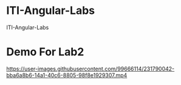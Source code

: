 # ITI-Angular-Labs
ITI-Angular-Labs

# Demo For Lab2

https://user-images.githubusercontent.com/99666114/231790042-bba6a8b6-14a1-40c6-8805-98f8e1929307.mp4

